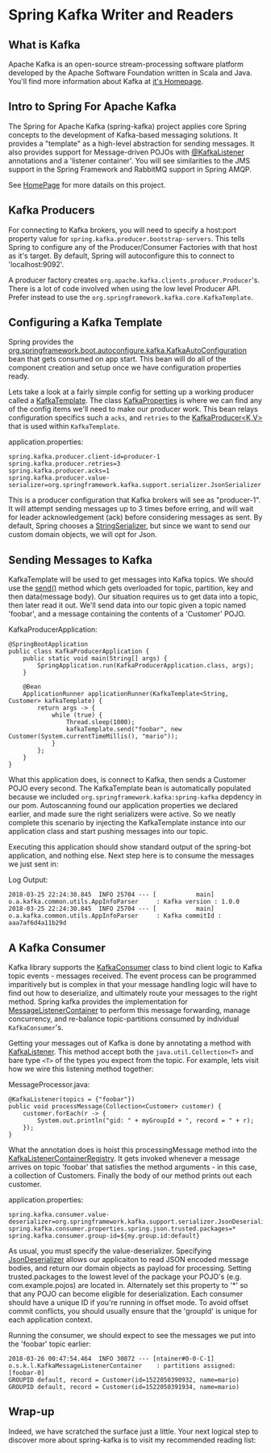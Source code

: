 # Spring Kafka Writer and Readers

## What is Kafka

Apache Kafka is an open-source stream-processing software platform developed by the Apache Software Foundation written in Scala and Java. You'll find
more information about Kafka at [it's Homepage](http://kafka.apache.org/intro.html).

## Intro to Spring For Apache Kafka

The Spring for Apache Kafka (spring-kafka) project applies core Spring concepts to the development of Kafka-based messaging solutions. It provides a "template" as a high-level abstraction for sending messages. It also provides support for Message-driven POJOs with [@KafkaListener](https://docs.spring.io/spring-kafka/api/org/springframework/kafka/annotation/KafkaListener.html) annotations and a 'listener container'. You will see similarities to the JMS support in the Spring Framework and RabbitMQ support in Spring AMQP.

See [HomePage](https://docs.spring.io/spring-kafka/docs/current/reference/html/) for more datails on this project.

## Kafka Producers

For connecting to Kafka brokers, you will need to specify a host:port
property value for `spring.kafka.producer.bootstrap-servers`. This tells Spring to configure any of the Producer/Consumer Factories with that host as it's target. By default, Spring will autoconfigure this to connect to 'localhost:9092'. 

A producer factory creates `org.apache.kafka.clients.producer.Producer`'s.
There is a lot of code involved when using the low level Producer API.
Prefer instead to use the `org.springframework.kafka.core.KafkaTemplate`.

## Configuring a Kafka Template

Spring provides the [org.springframework.boot.autoconfigure.kafka.KafkaAutoConfiguration](https://docs.spring.io/spring-boot/docs/current/api/org/springframework/boot/autoconfigure/kafka/KafkaAutoConfiguration.html) bean that gets consumed on app start. This bean will do all of the
component creation and setup once we have configuration properties
ready.

Lets take a look at a fairly simple config for setting up a working producer called a [KafkaTemplate](https://docs.spring.io/spring-kafka/api/org/springframework/kafka/core/KafkaTemplate.html). The class
[KafkaProperties](https://docs.spring.io/spring-boot/docs/current/api/org/springframework/boot/autoconfigure/kafka/KafkaProperties.html) is where we can find any of the config items we'll need to make our producer work.
This bean relays configuration specifics such a `acks`, and `retries` to the [KafkaProducer<K,V>](https://kafka.apache.org/10/javadoc/org/apache/kafka/clients/producer/KafkaProducer.html) that is used within `KafkaTemplate`.

application.properties:

    spring.kafka.producer.client-id=producer-1
    spring.kafka.producer.retries=3
    spring.kafka.producer.acks=1
    spring.kafka.producer.value-serializer=org.springframework.kafka.support.serializer.JsonSerializer

This is a producer configuration that Kafka brokers will see as "producer-1".  It will attempt sending messages up to 3 times before erring, and will wait for leader acknowledgement (ack) before considering messages as sent. By default, Spring chooses a [StringSerializer](https://kafka.apache.org/0102/javadoc/org/apache/kafka/common/serialization/StringSerializer.html), but since we want to send our custom domain objects, we will opt for Json.

## Sending Messages to Kafka

KafkaTemplate will be used to get messages into Kafka topics. We should use the [send()](https://docs.spring.io/spring-kafka/api/org/springframework/kafka/core/KafkaOperations.html#send-java.lang.String-V-) method which gets overloaded for topic, partition, key and then data(message body). Our situation requires us to get data into a topic, then later read it out. We'll send data into our topic given a topic named 'foobar', and a message containing the contents of a 'Customer' POJO.

KafkaProducerApplication:

    @SpringBootApplication
    public class KafkaProducerApplication {
        public static void main(String[] args) {
            SpringApplication.run(KafkaProducerApplication.class, args);
        }

        @Bean
        ApplicationRunner applicationRunner(KafkaTemplate<String, Customer> kafkaTemplate) {
            return args -> {
                while (true) {
                    Thread.sleep(1000);
                    kafkaTemplate.send("foobar", new Customer(System.currentTimeMillis(), "mario"));
                }
            };
        }
    }


What this application does, is connect to Kafka, then sends a Customer POJO every second. The KafkaTemplate bean is automatically populated because we included `org.springframework.kafka:spring-kafka` depdency in our pom. Autoscanning found our application properties we declared earlier, and made sure the right serializers were active. So we neatly complete this scenario by injecting the KafkaTemplate instance into our application class and start pushing messages into our topic.

Executing this application should show standard output of the spring-bot application, and nothing else. Next step here is to consume the messages we just sent in:

Log Output:

    2018-03-25 22:24:30.845  INFO 25704 --- [           main] o.a.kafka.common.utils.AppInfoParser     : Kafka version : 1.0.0
    2018-03-25 22:24:30.845  INFO 25704 --- [           main] o.a.kafka.common.utils.AppInfoParser     : Kafka commitId : aaa7af6d4a11b29d

## A Kafka Consumer

Kafka library supports the [KafkaConsumer](https://kafka.apache.org/0100/javadoc/org/apache/kafka/clients/consumer/KafkaConsumer.html) class to bind client logic to Kafka topic events  - messages received. The event process can be programmed imparitively but is complex in that your
message handling logic will have to find out how to deserialize, and ultimately route your messages to the right method.  Spring kafka provides the implementation for  [MessageListenerContainer](https://docs.spring.io/spring-framework/docs/current/javadoc-api/org/springframework/jms/listener/MessageListenerContainer.html) to perform this message forwarding, manage concurrency, and  re-balance topic-partitions consumed by individual `KafkaConsumer`'s.

Getting your messages out of Kafka is done by annotating a method with [KafkaListener](https://docs.spring.io/spring-kafka/api/org/springframework/kafka/annotation/KafkaListener.html).  This method accept both the `java.util.Collection<T>` and bare type `<T>` of the types you expect from the topic.  For example, lets visit how we wire this listening method together:

MessageProcessor.java:

    @KafkaListener(topics = {"foobar"})
    public void processMessage(Collection<Customer> customer) {
        customer.forEach(r -> {
            System.out.println("gid: " + myGroupId + ", record = " + r);
        });
    }

What the annotation does is hoist this processingMessage method into the [KafkaListenerContainerRegistry](https://docs.spring.io/spring-kafka/api/org/springframework/kafka/config/KafkaListenerEndpointRegistry.html). It gets invoked whenever a message arrives on topic 'foobar' that satisfies the method arguments - in this case, a collection of Customers. Finally the body of our method prints out each customer.  

application.properties:

    spring.kafka.consumer.value-deserializer=org.springframework.kafka.support.serializer.JsonDeserializer
    spring.kafka.consumer.properties.spring.json.trusted.packages=*
    spring.kafka.consumer.group-id=${my.group.id:default}

As usual, you must specify the value-deserializer. Specifying [JsonDeserializer](https://docs.spring.io/spring-kafka/api/org/springframework/kafka/support/serializer/JsonDeserializer.html) allows our applicaiton to read JSON encoded message bodies, and return our domain objects as payload for processing.  Setting trusted.packages to the lowest level of the package your POJO's (e.g. com.example.pojos) are located in. Alternately set this property to '*' so that any POJO can become eligible for deserialization. Each consumer should have a unique ID if you're running in offset mode. To avoid offset commit conflicts, you should usually ensure that the 'groupId' is unique for each application context.

Running the consumer, we should expect to see the messages we put into the 'foobar' topic earlier:

    2018-03-26 00:47:54.464  INFO 30872 --- [ntainer#0-0-C-1] o.s.k.l.KafkaMessageListenerContainer    : partitions assigned: [foobar-0]
    GROUPID default, record = Customer(id=1522050390932, name=mario)
    GROUPID default, record = Customer(id=1522050391934, name=mario)

## Wrap-up

Indeed, we have scratched the surface just a little.  Your next logical step to discover more about spring-kafka is to visit my recommended reading list: